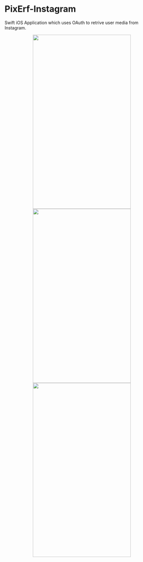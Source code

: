 # PixErf-Instagram

Swift iOS Application which uses OAuth to retrive user media from Instagram.

<p align="center">
  <img height=568 width=320 src="https://cloud.githubusercontent.com/assets/18480880/15283765/e62a02a0-1b44-11e6-95bf-4fd21254b5a8.png" />
  <img height=568 width=320 src="https://cloud.githubusercontent.com/assets/18480880/15283765/e62a02a0-1b44-11e6-95bf-4fd21254b5a8.png" />
  <img height=568 width=320 src="https://cloud.githubusercontent.com/assets/18480880/15283765/e62a02a0-1b44-11e6-95bf-4fd21254b5a8.png" />
</p>



  


